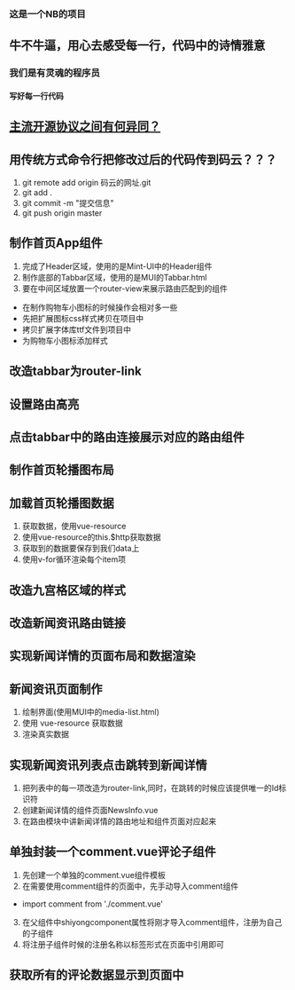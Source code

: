 ### 这是一个NB的项目

## 牛不牛逼，用心去感受每一行，代码中的诗情雅意

### 我们是有灵魂的程序员

#### 写好每一行代码

## [主流开源协议之间有何异同？](https://www.zhihu.com/question/19568896)

## 用传统方式命令行把修改过后的代码传到码云？？？
1. git remote add origin 码云的网址.git
2. git add .
3. git commit -m "提交信息"
4. git push origin master

## 制作首页App组件
1. 完成了Header区域，使用的是Mint-UI中的Header组件
2. 制作底部的Tabbar区域，使用的是MUI的Tabbar.html
3. 要在中间区域放置一个router-view来展示路由匹配到的组件
+ 在制作购物车小图标的时候操作会相对多一些
+ 先把扩展图标css样式拷贝在项目中
+ 拷贝扩展字体库ttf文件到项目中
+ 为购物车小图标添加样式

## 改造tabbar为router-link

## 设置路由高亮

## 点击tabbar中的路由连接展示对应的路由组件

## 制作首页轮播图布局

## 加载首页轮播图数据
1. 获取数据，使用vue-resource
2. 使用vue-resource的this.$http获取数据
3. 获取到的数据要保存到我们data上
4. 使用v-for循环渲染每个item项

## 改造九宫格区域的样式

## 改造新闻资讯路由链接

## 实现新闻详情的页面布局和数据渲染


## 新闻资讯页面制作
1. 绘制界面(使用MUI中的media-list.html)
2. 使用 vue-resource 获取数据
3. 渲染真实数据

## 实现新闻资讯列表点击跳转到新闻详情
1. 把列表中的每一项改造为router-link,同时，在跳转的时候应该提供唯一的Id标识符
2. 创建新闻详情的组件页面NewsInfo.vue
3. 在路由模块中讲新闻详情的路由地址和组件页面对应起来

## 单独封装一个comment.vue评论子组件
1. 先创建一个单独的comment.vue组件模板
2. 在需要使用comment组件的页面中，先手动导入comment组件
+ import comment from './comment.vue'
3. 在父组件中shiyongcomponent属性将刚才导入comment组件，注册为自己的子组件
4. 将注册子组件时候的注册名称以标签形式在页面中引用即可

## 获取所有的评论数据显示到页面中